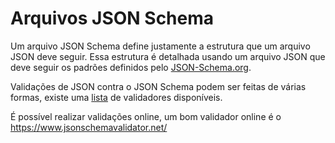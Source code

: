 # Arquivos JSON Schema

Um arquivo JSON Schema define justamente a estrutura que um arquivo JSON deve
seguir. Essa estrutura é detalhada usando um arquivo JSON que deve seguir
os padrões definidos pelo [JSON-Schema.org](https://json-schema.org/).

Validações de JSON contra o JSON Schema podem ser feitas de várias formas,
existe uma [lista](https://json-schema.org/implementations.html#validators) de
validadores disponíveis.

É possível realizar validações online, um bom validador online é o
<https://www.jsonschemavalidator.net/>
